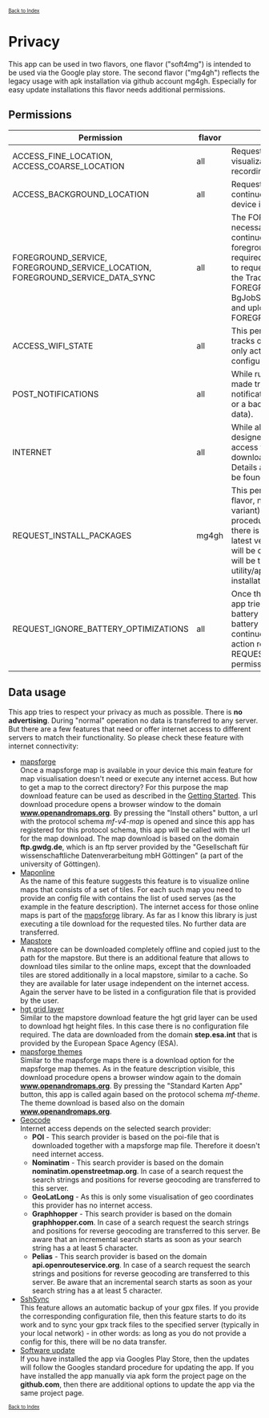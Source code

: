 <small><small>[Back to Index](./index.md)</small></small>

# Privacy

This app can be used in two flavors, one flavor ("soft4mg") is intended to be used via the Google play store.
The second flavor ("mg4gh") reflects the legacy usage with apk installation via github account mg4gh.
Especially for easy update installations this flavor needs additional permissions.

## Permissions

| Permission            | flavor | justification                                                                                                                                                                                                                                                                                                                                                                                                            |
|-----------------------|--------|--------------------------------------------------------------------------------------------------------------------------------------------------------------------------------------------------------------------------------------------------------------------------------------------------------------------------------------------------------------------------------------------------------------------------|
| ACCESS_FINE_LOCATION, ACCESS_COARSE_LOCATION | all    | Requested for track recording and for visualization of current position (GPS without recording)                                                                                                                                                                                                                                                                                                                          |
| ACCESS_BACKGROUND_LOCATION | all    | Requested for track recording (recording continues while using other apps or having the device in your pocket)                                                                                                                                                                                                                                                                                                           |
| FOREGROUND_SERVICE, FOREGROUND_SERVICE_LOCATION, FOREGROUND_SERVICE_DATA_SYNC  | all    | The FOREGROUND_SERVICE permission is necessary for each service, that should work continuously, even if the app is not running in foreground. Since Android 14 it is furthermore required to declare the type of the service and to request the corresponding permission. For the TrackLoggerService this is obviously the FOREGROUND_SERVICE_LOCATION, while the BgJobService that enables multiple download and upload scenarios requires the permission FOREGROUND_SERVICE_DATA_SYNC. |
| ACCESS_WIFI_STATE  | all    | This permission is used to allow backup of tracks on a local SSH server. This becomes only active, if you provide a suiteble configuration for this purpose.                                                                                                                                                                                                                                                             |
| POST_NOTIFICATIONS  | all    | While running any backgroud service this is made tranparant by a corresponding notification (This can be the location service or a background service to download any map data).                                                                                                                                                                                                                                         |
| INTERNET  | all    | While all the main functionality of this app is designed to work offline, you need internet access for some features, like initial map download or to use some geocode providers. Details about the data usage via internet can be found in the next section.                                                                                                                                                            |
| REQUEST_INSTALL_PACKAGES  | mg4gh  | This permission is used only in the mg4gh flavor, not in the soft4mg flavor (play store variant). It is needed to enable an easy updata procedure of the app. In the mg4gh flavor there is a menu item allowing to update to the latest version. Once selected, the latest apk will be downloaded and the install of this apk will be triggered. So there is no other utility/app necessary for the update installation. |
| REQUEST_IGNORE_BATTERY_OPTIMIZATIONS | all | Once the TrackLoggerService is started, the app tries to suggest the user to switch off battery optimizations for the app (since battery optimizations means to stop continuously work of the services). This action requires the REQUEST_IGNORE_BATTERY_OPTIMIZATIONS permission. |
 
## Data usage

This app tries to respect your privacy as much as possible. There is **no advertising**. During "normal" operation no data is transferred to any server.
But there are a few features that need or offer internet access to different servers to match their functionality. So please check these feature with internet connectivity:

- [mapsforge](./Features/MainMapFeatures/Mapsforge/mapsforge.md)<br>
Once a mapsforge map is available in your device this main feature for map visualisation doesn't need or execute any internet access. But how to get a map to the correct directory? 
For this purpose the map download feature can be used as described in the [Getting Started](./GettingStarted/GettingStarted.md). This download procedure opens a browser window to the domain
**www.openandromaps.org**. By pressing the "Install others" button, a url with the protocol schema *mf-v4-map* is opened and since this app has registered for this protocol schema, this 
app will be called with the url for the map download. The map download is based on the domain **ftp.gwdg.de**, which is an ftp server provided by the 
"Gesellschaft für wissenschaftliche Datenverarbeitung mbH Göttingen" (a part of the university of Göttingen).
- [Maponline](./Features/MainMapFeatures/MapOnline/maponline.md)<br>As the name of this feature suggests this feature is to visualize online maps that consists of a set of tiles. 
For each such map you need to provide an config file with contains the list of used serves (as the example in the feature description). The internet access for those
online maps is part of the [mapsforge](https://github.com/mapsforge/mapsforge) library. As far as I know this library is just executing a tile download for the requested tiles. 
No further data are transferred.
- [Mapstore](./Features/MainMapFeatures/MapStore/mapstore.md)<br>
A mapstore can be downloaded completely offline and copied just to the path for the mapstore. But there is an additional feature that allows to download tiles
similar to the online maps, except that the downloaded tiles are stored additionally in a local mapstore, similar to a cache. So they are available for later usage independent 
on the internet access. Again the server have to be listed in a configuration file that is provided by the user. 
- [hgt grid layer](./Features/MainMapFeatures/MapGrid/hgt.md)<br>
Similar to the mapstore download feature the hgt grid layer can be used to download hgt height files. In this case there is no configuration file required. The data are downloaded
from the domain **step.esa.int** that is provided by the European Space Agency (ESA).
- [mapsforge themes](./Features/MainMapFeatures/MapsforgeThemes/mapsforgethemes.md)<br>
Similar to the mapsforge maps there is a download option for the mapsforge map themes. As in the feature description visible, this download procedure opens a browser window again to the domain
**www.openandromaps.org**. By pressing the "Standard Karten App" button, this app is called again based on the protocol schema *mf-theme*. The theme download is based also on the domain
  **www.openandromaps.org**.
- [Geocode](./Features/FurtherFeatures/Geocode/geocode.md)<br>
Internet access depends on the selected search provider:
  - **POI** - This search provider is based on the poi-file that is downloaded together with a mapsforge map file. Therefore it doesn't need internet access. 
  - **Nominatim** - This search provider is based on the domain **nominatim.openstreetmap.org**. In case of a search request the search strings and positions for reverse geocoding are transferred to this server.
  - **GeoLatLong** - As this is only some visualisation of geo coordinates this provider has no internet access.
  - **Graphhopper** - This search provider is based on the domain **graphhopper.com**. In case of a search request the search strings and positions for reverse geocoding are transferred to this server. 
Be aware that an incremental search starts as soon as your search string has a at least 5 character.
  - **Pelias** - This search provider is based on the domain **api.openrouteservice.org**. In case of a search request the search strings and positions for reverse geocoding are transferred to this server.
    Be aware that an incremental search starts as soon as your search string has a at least 5 character.
- [SshSync](Features/FurtherFeatures/SshSync/sshsync.md)<br>
This feature allows an automatic backup of your gpx files. If you provide the corresponding configuration file, then this feature starts to do its work and to sync your gpx track files to the specified server 
(typically in your local network) - in other words: as long as you do not provide a config for this, there will be no data transfer.
- [Software update](Features/FurtherFeatures/SoftwareUpdate/softwareUpdate.md)<br>
If you have installed the app via Googles Play Store, then the updates will follow the Googles standard procedure for updating the app.
If you have installed the app manually via apk form the project page on the **github.com**, then there are additional options to update the app via the same project page.

<small><small>[Back to Index](./index.md)</small></small>

